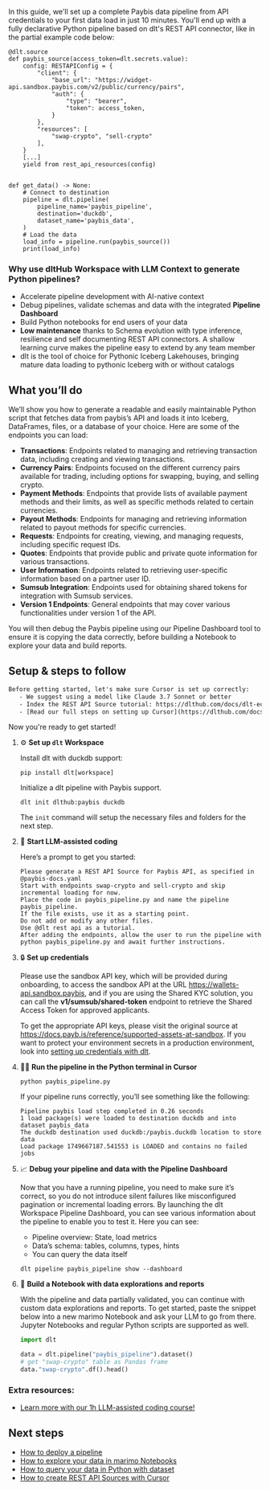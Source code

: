In this guide, we'll set up a complete Paybis data pipeline from API credentials to your first data load in just 10 minutes. You'll end up with a fully declarative Python pipeline based on dlt's REST API connector, like in the partial example code below:

```python-outcome
@dlt.source
def paybis_source(access_token=dlt.secrets.value):
    config: RESTAPIConfig = {
        "client": {
            "base_url": "https://widget-api.sandbox.paybis.com/v2/public/currency/pairs",
            "auth": {
                "type": "bearer",
                "token": access_token,
            }
        },
        "resources": [
            "swap-crypto", "sell-crypto"
        ],
    }
    [...]
    yield from rest_api_resources(config)


def get_data() -> None:
    # Connect to destination
    pipeline = dlt.pipeline(
        pipeline_name='paybis_pipeline',
        destination='duckdb',
        dataset_name='paybis_data', 
    )
    # Load the data
    load_info = pipeline.run(paybis_source())
    print(load_info) 
```

### Why use dltHub Workspace with LLM Context to generate Python pipelines?

- Accelerate pipeline development with AI-native context
- Debug pipelines, validate schemas and data with the integrated **Pipeline Dashboard**
- Build Python notebooks for end users of your data
- **Low maintenance** thanks to Schema evolution with type inference, resilience and self documenting REST API connectors. A shallow learning curve makes the pipeline easy to extend by any team member
- dlt is the tool of choice for Pythonic Iceberg Lakehouses, bringing mature data loading to pythonic Iceberg with or without catalogs

## What you’ll do

We’ll show you how to generate a readable and easily maintainable Python script that fetches data from paybis’s API and loads it into Iceberg, DataFrames, files, or a database of your choice. Here are some of the endpoints you can load:

- **Transactions**: Endpoints related to managing and retrieving transaction data, including creating and viewing transactions.
- **Currency Pairs**: Endpoints focused on the different currency pairs available for trading, including options for swapping, buying, and selling crypto.
- **Payment Methods**: Endpoints that provide lists of available payment methods and their limits, as well as specific methods related to certain currencies.
- **Payout Methods**: Endpoints for managing and retrieving information related to payout methods for specific currencies.
- **Requests**: Endpoints for creating, viewing, and managing requests, including specific request IDs.
- **Quotes**: Endpoints that provide public and private quote information for various transactions.
- **User Information**: Endpoints related to retrieving user-specific information based on a partner user ID.
- **Sumsub Integration**: Endpoints used for obtaining shared tokens for integration with Sumsub services.
- **Version 1 Endpoints**: General endpoints that may cover various functionalities under version 1 of the API.

You will then debug the Paybis pipeline using our Pipeline Dashboard tool to ensure it is copying the data correctly, before building a Notebook to explore your data and build reports.

## Setup & steps to follow

```default
Before getting started, let's make sure Cursor is set up correctly:
   - We suggest using a model like Claude 3.7 Sonnet or better
   - Index the REST API Source tutorial: https://dlthub.com/docs/dlt-ecosystem/verified-sources/rest_api/ and add it to context as **@dlt rest api**
   - [Read our full steps on setting up Cursor](https://dlthub.com/docs/dlt-ecosystem/llm-tooling/cursor-restapi#23-configuring-cursor-with-documentation)
```

Now you're ready to get started!

1. ⚙️ **Set up `dlt` Workspace**
    
    Install dlt with duckdb support:
    ```shell
    pip install dlt[workspace]
    ```

    Initialize a dlt pipeline with Paybis support.
    ```shell
    dlt init dlthub:paybis duckdb
    ```

    The `init` command will setup the necessary files and folders for the next step.
    
2. 🤠 **Start LLM-assisted coding**
    
    Here’s a prompt to get you started:
    
    ```prompt
    Please generate a REST API Source for Paybis API, as specified in @paybis-docs.yaml 
    Start with endpoints swap-crypto and sell-crypto and skip incremental loading for now. 
    Place the code in paybis_pipeline.py and name the pipeline paybis_pipeline. 
    If the file exists, use it as a starting point. 
    Do not add or modify any other files. 
    Use @dlt rest api as a tutorial. 
    After adding the endpoints, allow the user to run the pipeline with python paybis_pipeline.py and await further instructions.
    ```

    
3. 🔒 **Set up credentials** 
    
    Please use the sandbox API key, which will be provided during onboarding, to access the sandbox API at the URL <https://wallets-api.sandbox.paybis>, and if you are using the Shared KYC solution, you can call the **v1/sumsub/shared-token** endpoint to retrieve the Shared Access Token for approved applicants.
    
    To get the appropriate API keys, please visit the original source at https://docs.payb.is/reference/supported-assets-at-sandbox.
    If you want to protect your environment secrets in a production environment, look into [setting up credentials with dlt](https://dlthub.com/docs/walkthroughs/add_credentials).
    
4. 🏃‍♀️ **Run the pipeline in the Python terminal in Cursor**
    
    ```shell
    python paybis_pipeline.py
    ```
    
    If your pipeline runs correctly, you’ll see something like the following:
    
    ```shell
    Pipeline paybis load step completed in 0.26 seconds
    1 load package(s) were loaded to destination duckdb and into dataset paybis_data
    The duckdb destination used duckdb:/paybis.duckdb location to store data
    Load package 1749667187.541553 is LOADED and contains no failed jobs
    ```
    
5. 📈 **Debug your pipeline and data with the Pipeline Dashboard**

    Now that you have a running pipeline, you need to make sure it’s correct, so you do not introduce silent failures like misconfigured pagination or incremental loading errors. By launching the dlt Workspace Pipeline Dashboard, you can see various information about the pipeline to enable you to test it. Here you can see:
    - Pipeline overview: State, load metrics
    - Data’s schema: tables, columns, types, hints
    - You can query the data itself
    
    ```shell
    dlt pipeline paybis_pipeline show --dashboard
    ```
    
6. 🐍 **Build a Notebook with data explorations and reports**

    With the pipeline and data partially validated, you can continue with custom data explorations and reports. To get started, paste the snippet below into a new marimo Notebook and ask your LLM to go from there. Jupyter Notebooks and regular Python scripts are supported as well.

    
    ```python
    import dlt

   data = dlt.pipeline("paybis_pipeline").dataset()
   # get "swap-crypto" table as Pandas frame
   data."swap-crypto".df().head()
    ```

### Extra resources:

- [Learn more with our 1h LLM-assisted coding course!](https://www.youtube.com/watch?v=GGid70rnJuM)

## Next steps

- [How to deploy a pipeline](https://dlthub.com/docs/walkthroughs/deploy-a-pipeline)
- [How to explore your data in marimo Notebooks](https://dlthub.com/docs/general-usage/dataset-access/marimo)
- [How to query your data in Python with dataset](https://dlthub.com/docs/general-usage/dataset-access/dataset)
- [How to create REST API Sources with Cursor](https://dlthub.com/docs/dlt-ecosystem/llm-tooling/cursor-restapi)